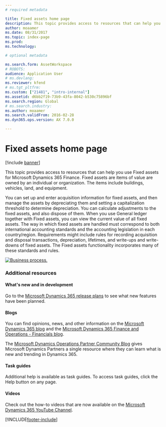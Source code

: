 ```yaml
---
# required metadata

title: Fixed assets home page
description: This topic provides access to resources that can help you use Fixed assets for Microsoft Dynamics 365 Finance. 
author: moaamer
ms.date: 08/31/2017
ms.topic: index-page
ms.prod: 
ms.technology: 

# optional metadata

ms.search.form: AssetWorkspace 
# ROBOTS: 
audience: Application User
# ms.devlang: 
ms.reviewer: kfend
# ms.tgt_pltfrm: 
ms.custom: ["21481", "intro-internal"]
ms.assetid: d6bb2f19-73b9-43fa-8042-b530c75896bf
ms.search.region: Global
# ms.search.industry: 
ms.author: moaamer
ms.search.validFrom: 2016-02-28
ms.dyn365.ops.version: AX 7.0.0

---
```


# Fixed assets home page

[!include [banner](../includes/banner.md)]

This topic provides access to resources that can help you use Fixed assets for Microsoft Dynamics 365 Finance. Fixed assets are items of value are owned by an individual or organization. The items include buildings, vehicles, land, and equipment. 

You can set up and enter acquisition information for fixed assets, and then manage the assets by depreciating them and setting a 
capitalization threshold to determine depreciation. You can calculate adjustments to the fixed assets, and also dispose of them. 
When you use General ledger together with Fixed assets, you can view the current value of all fixed assets. The way in which fixed 
assets are handled must correspond to both international accounting standards and the accounting legislation in each country/region. 
Requirements might include rules for recording acquisition and disposal transactions, depreciation, lifetimes, and write-ups and 
write-downs of fixed assets. The Fixed assets functionality incorporates many of these standards and rules.

[![Business process.](./media/FA-process.PNG)](./media/FA-process.PNG)



### Additional resources

#### What's new and in development

Go to the [Microsoft Dynamics 365 release plans](/dynamics365/release-plans/) to see what new features have been planned. 

#### Blogs

You can find opinions, news, and other information on the [Microsoft Dynamics 365 blog](https://community.dynamics.com/b/msftdynamicsblog?c=Enterprise) and the [Microsoft Dynamics 365 Finance and Operations - Financials blog](https://community.dynamics.com/365/financeandoperations/b/financials).

The [Microsoft Dynamics Operations Partner Community Blog](https://community.dynamics.com/partner/b/operationspartnercommunityblog) gives Microsoft Dynamics Partners a single resource where they can learn what is new and trending in Dynamics 365.

#### Task guides
Additional help is available as task guides. To access task guides, click the Help button on any page.

#### Videos

Check out the how-to videos that are now available on the 
[Microsoft Dynamics 365 YouTube Channel](https://www.youtube.com/channel/UCJGCg4rB3QSs8y_1FquelBQ).








[!INCLUDE[footer-include](../../includes/footer-banner.md)]
